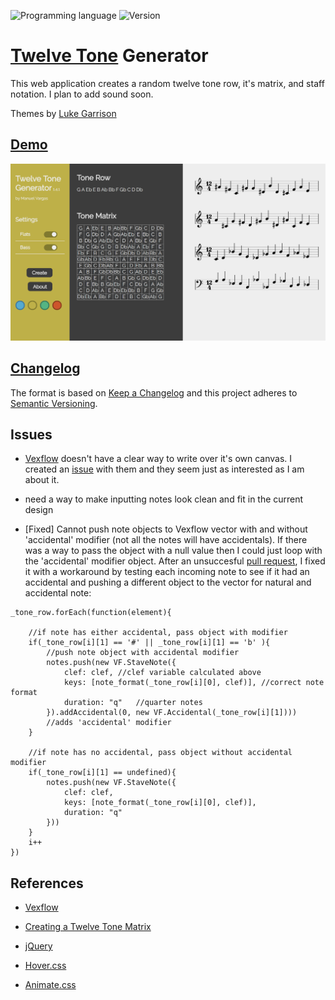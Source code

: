 ![Programming language](https://img.shields.io/badge/Language-Javascript-black.svg)
![Version](https://img.shields.io/badge/Version-1.4.3-blue.svg?style=flat)

# [Twelve Tone](https://en.wikipedia.org/wiki/Twelve-tone_technique#Tone_row) Generator
This web application creates a random twelve tone row, it's matrix, and staff notation. I plan to add sound soon.

Themes by [Luke Garrison](https://github.com/lag0215)

## [Demo](http://manuelvargas.me/Twelve-Tone-Generator/)

![ttg](screenshot.png)

## [Changelog](https://github.com/ManuelVargas1251/Twelve-Tone-Generator/blob/master/changelog.md)
The format is based on [Keep a Changelog](http://keepachangelog.com/)
and this project adheres to [Semantic Versioning](http://semver.org/).

## Issues
* [Vexflow](https://github.com/0xfe/vexflow) doesn't have a clear way to write over it's own canvas. I created an [issue](https://github.com/0xfe/vexflow/issues/546) with them and they seem just as interested as I am about it.

* need a way to make inputting notes look clean and fit in the current design

* [Fixed] Cannot push note objects to Vexflow vector with and without 'accidental' modifier (not all the notes will have accidentals). If there was a way to pass the object with a null value then I could just loop with the 'accidental' modifier object. After an unsuccesful [pull request](https://github.com/0xfe/vexflow/pull/543#issuecomment-296598084), I fixed it with a workaround by testing each incoming note to see if it had an accidental and pushing a different object to the vector for natural and accidental note:

```
_tone_row.forEach(function(element){

	//if note has either accidental, pass object with modifier
	if(_tone_row[i][1] == '#' || _tone_row[i][1] == 'b' ){
		//push note object with accidental modifier
		notes.push(new VF.StaveNote({
			clef: clef,	//clef variable calculated above
			keys: [note_format(_tone_row[i][0], clef)],	//correct note format
			duration: "q"	//quarter notes
		}).addAccidental(0, new VF.Accidental(_tone_row[i][1])))
		//adds 'accidental' modifier
	}

	//if note has no accidental, pass object without accidental modifier
	if(_tone_row[i][1] == undefined){
		notes.push(new VF.StaveNote({
			clef: clef, 
			keys: [note_format(_tone_row[i][0], clef)],
			duration: "q"
		}))
	}
	i++
})
```

## References 
* [Vexflow](https://github.com/0xfe/vexflow)

* [Creating a Twelve Tone Matrix](http://unitus.org/FULL/12tone.pdf)

* [jQuery](https://jquery.com/)

* [Hover.css](http://ianlunn.github.io/Hover/)

* [Animate.css](https://daneden.github.io/animate.css/)



